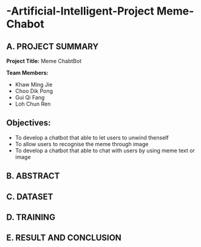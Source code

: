 # -Artificial-Intelligent-Project Meme-Chabot
## A. PROJECT SUMMARY

**Project Title:** Meme ChabtBot

**Team Members:** 
- Khaw Ming Jie
- Choo Dik Pong
- Gui Qi Fang
- Loh Chun Ren


**Objectives:**
- 
- To develop a chatbot that able to let users to unwind thenself
- To allow users to recognise the meme through image  
- To develop a chatbot that able to chat with users by using meme text or image

## B. ABSTRACT

## C. DATASET

## D. TRAINING

## E. RESULT AND CONCLUSION
